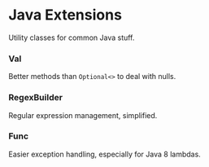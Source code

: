 # Java Extensions

Utility classes for common Java stuff.

### Val

Better methods than `Optional<>` to deal with nulls.

### RegexBuilder

Regular expression management, simplified.

### Func

Easier exception handling, especially for Java 8 lambdas.
